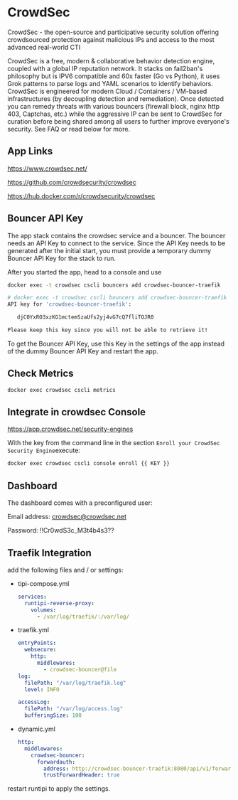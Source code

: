 # CrowdSec

CrowdSec - the open-source and participative security solution offering crowdsourced protection against malicious IPs and access to the most advanced real-world CTI

CrowdSec is a free, modern & collaborative behavior detection engine, coupled with a global IP reputation network. It stacks on fail2ban's philosophy but is IPV6 compatible and 60x faster (Go vs Python), it uses Grok patterns to parse logs and YAML scenarios to identify behaviors. CrowdSec is engineered for modern Cloud / Containers / VM-based infrastructures (by decoupling detection and remediation). Once detected you can remedy threats with various bouncers (firewall block, nginx http 403, Captchas, etc.) while the aggressive IP can be sent to CrowdSec for curation before being shared among all users to further improve everyone's security. See FAQ or read below for more.

## App Links

<https://www.crowdsec.net/>

<https://github.com/crowdsecurity/crowdsec>

<https://hub.docker.com/r/crowdsecurity/crowdsec>

## Bouncer API Key

The app stack contains the crowdsec service and a bouncer. The bouncer needs an API Key to connect to the service.
Since the API Key needs to be generated after the initial start, you must provide a temporary dummy Bouncer API Key for the stack to run.

After you started the app, head to a console and use 

```bash
docker exec -t crowdsec cscli bouncers add crowdsec-bouncer-traefik
```

```bash
# docker exec -t crowdsec cscli bouncers add crowdsec-bouncer-traefik
API key for 'crowdsec-bouncer-traefik':

   djC0YxRO3xzKG1mctemSzaUfs2yj4vG7cQ7fliTOJR0

Please keep this key since you will not be able to retrieve it!
```

To get the Bouncer API Key, use this Key in the settings of the app instead of the dummy Bouncer API Key and restart the app.

## Check Metrics

```bash
docker exec crowdsec cscli metrics
```

## Integrate in crowdsec Console

https://app.crowdsec.net/security-engines

With the key from the command line in the section `Enroll your CrowdSec Security Engine`execute:

```bash
docker exec crowdsec cscli console enroll {{ KEY }}
```

## Dashboard

The dashboard comes with a preconfigured user:

Email address: crowdsec@crowdsec.net

Password: !!Cr0wdS3c_M3t4b4s3??


## Traefik Integration

add the following files and / or settings:

- tipi-compose.yml

  ```yml
  services:
    runtipi-reverse-proxy:
      volumes:
        - /var/log/traefik/:/var/log/
  ```

- traefik.yml

  ```yml
  entryPoints:
    websecure:
      http:
        middlewares:
          - crowdsec-bouncer@file
  log:
    filePath: "/var/log/traefik.log"
    level: INFO

  accessLog:
    filePath: "/var/log/access.log"
    bufferingSize: 100
  ```

- dynamic.yml

  ```yml
  http:
    middlewares:
      crowdsec-bouncer:
        forwardauth:
          address: http://crowdsec-bouncer-traefik:8080/api/v1/forwardAuth
          trustForwardHeader: true
  ```

restart runtipi to apply the settings.
